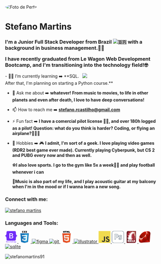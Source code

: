<img src="https://media.licdn.com/dms/image/C5603AQGoF28HRnJQ8w/profile-displayphoto-shrink_800_800/0/1517491243803?e=1717027200&amp;v=beta&amp;t=_Hw3_3M4K_vqiNGqorhODpQ5wFxxfCk38hAC4IjHtDo" 
     alt="Foto de Perfil" 
     style="width: 150px; height: 150px; border-radius: 50%">

<h1>Stefano Martins</h1>

<div>
     
<h3>I'm a Junior Full Stack Developer from Brazil <img src="https://emojicdn.elk.sh/🇧🇷" alt="🇧🇷" style="height: 1em;" /> with a background in business management.👨‍💼 <p>
    I have recently graduated from Le Wagon Web Development Bootcamp, and I'm transitioning into the technology field!🤓</p></h3>
    
<picture> <img align="right" src="https://github.com/7oSkaaa/7oSkaaa/blob/main/Images/Right_Side.gif?raw=true" width = 250px></picture>


<div>
- 👨‍🎓 I’m currently learning ➡️ **SQL. After that, I'm planning on starting a Python course.**

- 💬 Ask me about ➡️ **whatever! From music to movies, to life in other planets and even after death, I love to have deep conversations!**

- 📫 How to reach me ➡️ **stefano.rcastilho@gmail.com**

- ⚡ Fun fact ➡️ **I have a comercial pilot license 👨‍✈️, and over 180h logged as a pilot! Question: what do you think is harder? Coding, or flying an airplane?🤔🤔🤔**

- 🎯 Hobbies ➡️ 🎮 **I admit, I'm sort of a geek. I love playing video games (RDR2 best game ever made). Currently playing Cyberpunk, but CS 2 and PUBG every now and then as well.**
                 <p>⚽**I also love sports. I go to the gym like 5x a week🏋️‍♂️ and play football whenever i can**</p>
                 <p>🎸**Music is also part of my life, and I play acoustic guitar at my balcony when I'm in the mood or if I wanna learn a new song.** </p>
</div>
<h3 align="left">Connect with me:</h3>
<p align="left">
<a href="https://www.linkedin.com/in/stefano-martins-32268310b/" target="blank"><img align="center" src="https://raw.githubusercontent.com/rahuldkjain/github-profile-readme-generator/master/src/images/icons/Social/linked-in-alt.svg" alt="stefano martins" height="30" width="40" /></a>
</p>


<h3 align="left">Languages and Tools:</h3>
<p align="left"> <a href="https://getbootstrap.com" target="_blank" rel="noreferrer"> <img src="https://raw.githubusercontent.com/devicons/devicon/master/icons/bootstrap/bootstrap-plain-wordmark.svg" alt="bootstrap" width="40" height="40"/> </a> <a href="https://www.w3schools.com/css/" target="_blank" rel="noreferrer"> <img src="https://raw.githubusercontent.com/devicons/devicon/master/icons/css3/css3-original-wordmark.svg" alt="css3" width="40" height="40"/> </a> <a href="https://www.figma.com/" target="_blank" rel="noreferrer"> <img src="https://www.vectorlogo.zone/logos/figma/figma-icon.svg" alt="figma" width="40" height="40"/> </a> <a href="https://git-scm.com/" target="_blank" rel="noreferrer"> <img src="https://www.vectorlogo.zone/logos/git-scm/git-scm-icon.svg" alt="git" width="40" height="40"/> </a> <a href="https://www.w3.org/html/" target="_blank" rel="noreferrer"> <img src="https://raw.githubusercontent.com/devicons/devicon/master/icons/html5/html5-original-wordmark.svg" alt="html5" width="40" height="40"/> </a> <a href="https://www.adobe.com/in/products/illustrator.html" target="_blank" rel="noreferrer"> <img src="https://www.vectorlogo.zone/logos/adobe_illustrator/adobe_illustrator-icon.svg" alt="illustrator" width="40" height="40"/> </a> <a href="https://developer.mozilla.org/en-US/docs/Web/JavaScript" target="_blank" rel="noreferrer"> <img src="https://raw.githubusercontent.com/devicons/devicon/master/icons/javascript/javascript-original.svg" alt="javascript" width="40" height="40"/> </a> <a href="https://www.photoshop.com/en" target="_blank" rel="noreferrer"> <img src="https://raw.githubusercontent.com/devicons/devicon/master/icons/photoshop/photoshop-line.svg" alt="photoshop" width="40" height="40"/> </a> <a href="https://rubyonrails.org" target="_blank" rel="noreferrer"> <img src="https://raw.githubusercontent.com/devicons/devicon/master/icons/rails/rails-original-wordmark.svg" alt="rails" width="40" height="40"/> </a> <a href="https://www.ruby-lang.org/en/" target="_blank" rel="noreferrer"> <img src="https://raw.githubusercontent.com/devicons/devicon/master/icons/ruby/ruby-original.svg" alt="ruby" width="40" height="40"/> </a> <a href="https://www.sqlite.org/" target="_blank" rel="noreferrer"> <img src="https://www.vectorlogo.zone/logos/sqlite/sqlite-icon.svg" alt="sqlite" width="40" height="40"/> </a> </p>

<p><img align="center" src="https://github-readme-stats.vercel.app/api/top-langs?username=stefanomartins91&show_icons=true&locale=en&layout=compact" alt="stefanomartins91" /></p>
</div>
